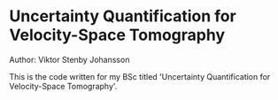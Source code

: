 # Uncertainty Quantification for Velocity-Space Tomography
Author: Viktor Stenby Johansson

This is the code written for my BSc titled 'Uncertainty Quantification for Velocity-Space Tomography'.
